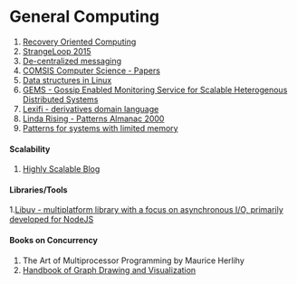 
General Computing
===================

1. [Recovery Oriented Computing](http://roc.cs.berkeley.edu/#talks)
2. [StrangeLoop 2015](http://www.thestrangeloop.com/index.html)
3. [De-centralized messaging](http://iris.karalabe.com/)
4. [COMSIS Computer Science - Papers ](http://www.comsis.org/archive.php)
5. [Data structures in Linux](http://cstheory.stackexchange.com/questions/19759/core-algorithms-deployed/19773?stw=2)
6. [GEMS - Gossip Enabled Monitoring Service for Scalable Heterogenous Distributed Systems](http://docs.hcs.ufl.edu/pubs/GEMS2005.pdf)
7. [Lexifi - derivatives domain language](https://www.lexifi.com/product/technology/contract-description-language#presentations)
8. [Linda Rising - Patterns Almanac 2000](http://www.smallmemory.com/almanac/index.html)
9. [Patterns for systems with limited memory](http://www.smallmemory.com/book.html)

#### Scalability
1. [Highly Scalable Blog](https://highlyscalable.wordpress.com/)


#### Libraries/Tools
1.[Libuv - multiplatform library with a focus on asynchronous I/O, primarily developed for NodeJS](https://github.com/libuv/libuv)

#### Books on Concurrency
1. The Art of Multiprocessor Programming by Maurice Herlihy 
2. [Handbook of Graph Drawing and Visualization](http://cs.brown.edu/~rt/gdhandbook/)

